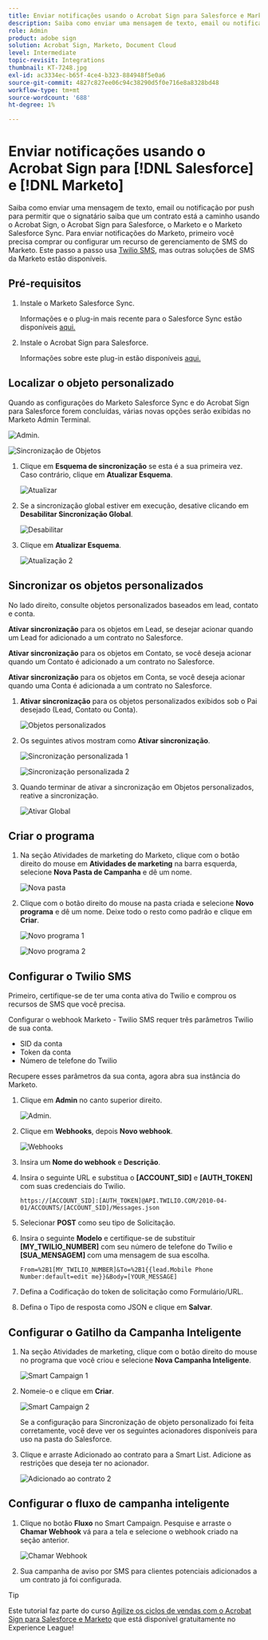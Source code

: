 ```yaml
---
title: Enviar notificações usando o Acrobat Sign para Salesforce e Marketo
description: Saiba como enviar uma mensagem de texto, email ou notificação por push para permitir que o signatário saiba que um contrato está a caminho
role: Admin
product: adobe sign
solution: Acrobat Sign, Marketo, Document Cloud
level: Intermediate
topic-revisit: Integrations
thumbnail: KT-7248.jpg
exl-id: ac3334ec-b65f-4ce4-b323-884948f5e0a6
source-git-commit: 4827c827ee06c94c38290d5f0e716e8a8328bd48
workflow-type: tm+mt
source-wordcount: '688'
ht-degree: 1%

---
```


# Enviar notificações usando o Acrobat Sign para [!DNL Salesforce] e [!DNL Marketo]

Saiba como enviar uma mensagem de texto, email ou notificação por push para permitir que o signatário saiba que um contrato está a caminho usando o Acrobat Sign, o Acrobat Sign para Salesforce, o Marketo e o Marketo Salesforce Sync. Para enviar notificações do Marketo, primeiro você precisa comprar ou configurar um recurso de gerenciamento de SMS do Marketo. Este passo a passo usa [Twilio SMS](https://launchpoint.marketo.com/twilio/twilio-sms-for-marketo/), mas outras soluções de SMS da Marketo estão disponíveis.

## Pré-requisitos

1. Instale o Marketo Salesforce Sync.

   Informações e o plug-in mais recente para o Salesforce Sync estão disponíveis [aqui.](https://experienceleague.adobe.com/docs/marketo/using/product-docs/crm-sync/salesforce-sync/understanding-the-salesforce-sync.html)

1. Instale o Acrobat Sign para Salesforce.

   Informações sobre este plug-in estão disponíveis [aqui.](https://helpx.adobe.com/ca/sign/using/salesforce-integration-installation-guide.html)

## Localizar o objeto personalizado

Quando as configurações do Marketo Salesforce Sync e do Acrobat Sign para Salesforce forem concluídas, várias novas opções serão exibidas no Marketo Admin Terminal.

![Admin.](assets/adminTab.png)

![Sincronização de Objetos](assets/salesforceAdmin.png)

1. Clique em **Esquema de sincronização** se esta é a sua primeira vez. Caso contrário, clique em **Atualizar Esquema**.

   ![Atualizar](assets/refreshSchema1.png)

1. Se a sincronização global estiver em execução, desative clicando em **Desabilitar Sincronização Global**.

   ![Desabilitar](assets/disableGlobal.png)

1. Clique em **Atualizar Esquema**.

   ![Atualização 2](assets/refreshSchema2.png)

## Sincronizar os objetos personalizados

No lado direito, consulte objetos personalizados baseados em lead, contato e conta.

**Ativar sincronização** para os objetos em Lead, se desejar acionar quando um Lead for adicionado a um contrato no Salesforce.

**Ativar sincronização** para os objetos em Contato, se você deseja acionar quando um Contato é adicionado a um contrato no Salesforce.

**Ativar sincronização** para os objetos em Conta, se você deseja acionar quando uma Conta é adicionada a um contrato no Salesforce.

1. **Ativar sincronização** para os objetos personalizados exibidos sob o Pai desejado (Lead, Contato ou Conta).

   ![Objetos personalizados](assets/customObjects.png)

1. Os seguintes ativos mostram como **Ativar sincronização**.

   ![Sincronização personalizada 1](assets/customObjectSync1.png)

   ![Sincronização personalizada 2](assets/customObjectSync2.png)

1. Quando terminar de ativar a sincronização em Objetos personalizados, reative a sincronização.

   ![Ativar Global](assets/enableGlobal.png)

## Criar o programa

1. Na seção Atividades de marketing do Marketo, clique com o botão direito do mouse em **Atividades de marketing** na barra esquerda, selecione **Nova Pasta de Campanha** e dê um nome.

   ![Nova pasta](assets/newFolder.png)

1. Clique com o botão direito do mouse na pasta criada e selecione **Novo programa** e dê um nome. Deixe todo o resto como padrão e clique em **Criar**.

   ![Novo programa 1](assets/newProgram1.png)

   ![Novo programa 2](assets/newProgram2.png)

## Configurar o Twilio SMS

Primeiro, certifique-se de ter uma conta ativa do Twilio e comprou os recursos de SMS que você precisa.

Configurar o webhook Marketo - Twilio SMS requer três parâmetros Twilio de sua conta.

- SID da conta
- Token da conta
- Número de telefone do Twilio

Recupere esses parâmetros da sua conta, agora abra sua instância do Marketo.

1. Clique em **Admin** no canto superior direito.

   ![Admin.](assets/adminTab.png)

1. Clique em **Webhooks**, depois **Novo webhook**.

   ![Webhooks](assets/webhooks.png)

1. Insira um **Nome do webhook** e **Descrição**.

1. Insira o seguinte URL e substitua o **[ACCOUNT_SID]** e **[AUTH_TOKEN]** com suas credenciais do Twilio.

   ```
   https://[ACCOUNT_SID]:[AUTH_TOKEN]@API.TWILIO.COM/2010-04-01/ACCOUNTS/[ACCOUNT_SID]/Messages.json
   ```

1. Selecionar **POST** como seu tipo de Solicitação.

1. Insira o seguinte **Modelo** e certifique-se de substituir **[MY_TWILIO_NUMBER]** com seu número de telefone do Twilio e **[SUA_MENSAGEM]** com uma mensagem de sua escolha.

   ```
   From=%2B1[MY_TWILIO_NUMBER]&To=%2B1{{lead.Mobile Phone Number:default=edit me}}&Body=[YOUR_MESSAGE]
   ```

1. Defina a Codificação do token de solicitação como Formulário/URL.

1. Defina o Tipo de resposta como JSON e clique em **Salvar**.

## Configurar o Gatilho da Campanha Inteligente

1. Na seção Atividades de marketing, clique com o botão direito do mouse no programa que você criou e selecione **Nova Campanha Inteligente**.

   ![Smart Campaign 1](assets/smartCampaign1.png)

1. Nomeie-o e clique em **Criar**.

   ![Smart Campaign 2](assets/smartCampaign3.png)

   Se a configuração para Sincronização de objeto personalizado foi feita corretamente, você deve ver os seguintes acionadores disponíveis para uso na pasta do Salesforce.

1. Clique e arraste Adicionado ao contrato para a Smart List. Adicione as restrições que deseja ter no acionador.

   ![Adicionado ao contrato 2](assets/addedToAgreement2.png)

## Configurar o fluxo de campanha inteligente

1. Clique no botão **Fluxo** no Smart Campaign. Pesquise e arraste o **Chamar Webhook** vá para a tela e selecione o webhook criado na seção anterior.

   ![Chamar Webhook](assets/callWebhook.png)

1. Sua campanha de aviso por SMS para clientes potenciais adicionados a um contrato já foi configurada.

>[!TIP]
>
>Este tutorial faz parte do curso [Agilize os ciclos de vendas com o Acrobat Sign para Salesforce e Marketo](https://experienceleague.adobe.com/?recommended=Sign-U-1-2021.1) que está disponível gratuitamente no Experience League!